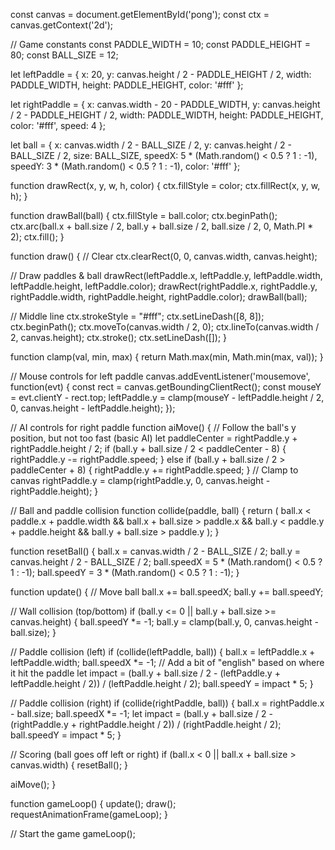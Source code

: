 const canvas = document.getElementById('pong');
const ctx = canvas.getContext('2d');

// Game constants
const PADDLE_WIDTH = 10;
const PADDLE_HEIGHT = 80;
const BALL_SIZE = 12;

let leftPaddle = {
  x: 20,
  y: canvas.height / 2 - PADDLE_HEIGHT / 2,
  width: PADDLE_WIDTH,
  height: PADDLE_HEIGHT,
  color: '#fff'
};

let rightPaddle = {
  x: canvas.width - 20 - PADDLE_WIDTH,
  y: canvas.height / 2 - PADDLE_HEIGHT / 2,
  width: PADDLE_WIDTH,
  height: PADDLE_HEIGHT,
  color: '#fff',
  speed: 4
};

let ball = {
  x: canvas.width / 2 - BALL_SIZE / 2,
  y: canvas.height / 2 - BALL_SIZE / 2,
  size: BALL_SIZE,
  speedX: 5 * (Math.random() < 0.5 ? 1 : -1),
  speedY: 3 * (Math.random() < 0.5 ? 1 : -1),
  color: '#fff'
};

function drawRect(x, y, w, h, color) {
  ctx.fillStyle = color;
  ctx.fillRect(x, y, w, h);
}

function drawBall(ball) {
  ctx.fillStyle = ball.color;
  ctx.beginPath();
  ctx.arc(ball.x + ball.size / 2, ball.y + ball.size / 2, ball.size / 2, 0, Math.PI * 2);
  ctx.fill();
}

function draw() {
  // Clear
  ctx.clearRect(0, 0, canvas.width, canvas.height);

  // Draw paddles & ball
  drawRect(leftPaddle.x, leftPaddle.y, leftPaddle.width, leftPaddle.height, leftPaddle.color);
  drawRect(rightPaddle.x, rightPaddle.y, rightPaddle.width, rightPaddle.height, rightPaddle.color);
  drawBall(ball);

  // Middle line
  ctx.strokeStyle = "#fff";
  ctx.setLineDash([8, 8]);
  ctx.beginPath();
  ctx.moveTo(canvas.width / 2, 0);
  ctx.lineTo(canvas.width / 2, canvas.height);
  ctx.stroke();
  ctx.setLineDash([]);
}

function clamp(val, min, max) {
  return Math.max(min, Math.min(max, val));
}

// Mouse controls for left paddle
canvas.addEventListener('mousemove', function(evt) {
  const rect = canvas.getBoundingClientRect();
  const mouseY = evt.clientY - rect.top;
  leftPaddle.y = clamp(mouseY - leftPaddle.height / 2, 0, canvas.height - leftPaddle.height);
});

// AI controls for right paddle
function aiMove() {
  // Follow the ball's y position, but not too fast (basic AI)
  let paddleCenter = rightPaddle.y + rightPaddle.height / 2;
  if (ball.y + ball.size / 2 < paddleCenter - 8) {
    rightPaddle.y -= rightPaddle.speed;
  } else if (ball.y + ball.size / 2 > paddleCenter + 8) {
    rightPaddle.y += rightPaddle.speed;
  }
  // Clamp to canvas
  rightPaddle.y = clamp(rightPaddle.y, 0, canvas.height - rightPaddle.height);
}

// Ball and paddle collision
function collide(paddle, ball) {
  return (
    ball.x < paddle.x + paddle.width &&
    ball.x + ball.size > paddle.x &&
    ball.y < paddle.y + paddle.height &&
    ball.y + ball.size > paddle.y
  );
}

function resetBall() {
  ball.x = canvas.width / 2 - BALL_SIZE / 2;
  ball.y = canvas.height / 2 - BALL_SIZE / 2;
  ball.speedX = 5 * (Math.random() < 0.5 ? 1 : -1);
  ball.speedY = 3 * (Math.random() < 0.5 ? 1 : -1);
}

function update() {
  // Move ball
  ball.x += ball.speedX;
  ball.y += ball.speedY;

  // Wall collision (top/bottom)
  if (ball.y <= 0 || ball.y + ball.size >= canvas.height) {
    ball.speedY *= -1;
    ball.y = clamp(ball.y, 0, canvas.height - ball.size);
  }

  // Paddle collision (left)
  if (collide(leftPaddle, ball)) {
    ball.x = leftPaddle.x + leftPaddle.width;
    ball.speedX *= -1;
    // Add a bit of "english" based on where it hit the paddle
    let impact = (ball.y + ball.size / 2 - (leftPaddle.y + leftPaddle.height / 2)) / (leftPaddle.height / 2);
    ball.speedY = impact * 5;
  }

  // Paddle collision (right)
  if (collide(rightPaddle, ball)) {
    ball.x = rightPaddle.x - ball.size;
    ball.speedX *= -1;
    let impact = (ball.y + ball.size / 2 - (rightPaddle.y + rightPaddle.height / 2)) / (rightPaddle.height / 2);
    ball.speedY = impact * 5;
  }

  // Scoring (ball goes off left or right)
  if (ball.x < 0 || ball.x + ball.size > canvas.width) {
    resetBall();
  }

  aiMove();
}

function gameLoop() {
  update();
  draw();
  requestAnimationFrame(gameLoop);
}

// Start the game
gameLoop();
